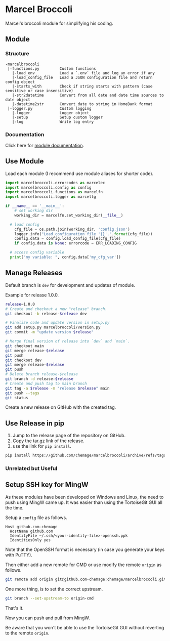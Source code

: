 # Marcel Broccoli

Marcel's broccoli module for simplifying his coding.


## Module

### Structure

```
-marcelbroccoli
 |-functions.py         Custom functions
   |-load_env           Load a `.env` file and log an error if any
   |-load_config_file   Load a JSON configuration file and return config object
   |-starts_with        Check if string starts with pattern (case sensitive or case insensitive)
   |-str2datetime       Convert from all date and date time sources to date object
   |-datetime2str       Convert date to string in HomeBank format
 |-logger.py            Custom logging
   |-logger             Logger object
   |-setup              Setup custom logger
   |-log                Write log entry
```

### Documentation

Click here for [module documentation](marcelbroccoli/README.md).


## Use Module

Load each module (I recommend use module aliases for shorter code).

```python
import marcelbroccoli.errorcodes as marcelec
import marcelbroccoli.config as config
import marcelbroccoli.functions as marcelfn
import marcelbroccoli.logger as marcellg

if __name__ == '__main__':
	# set working dir
	working_dir = marcelfn.set_working_dir(__file__)

  # load config
	cfg_file = os.path.join(working_dir, 'config.json')
	logger.info("Load configuration file '{}'.".format(cfg_file))
	config.data = config.load_config_file(cfg_file)
	if config.data is None: errorcode = ERR_LOADING_CONFIG

  # access config variable
  print("my variable: ", config.data['my_cfg_var'])
```


## Manage Releases

Default branch is `dev` for development and updates of module.

Example for release 1.0.0.
```bash
release=1.0.0
# Create and checkout a new "release" branch.
git checkout -b release-$release dev

# Finalize code and update version in setup.py
git add setup.py marcelbroccoli/version.py
git commit -m "update version $release"

# Merge final version of release into `dev` and `main`.
git checkout main
git merge release-$release
git push
git checkout dev
git merge release-$release
git push
# Delete branch release-$release
git branch -d release-$release
# Create and push tag to main branch
git tag -a $release -m "release $release" main
git push --tags
git status

```

Create a new release on GitHub with the created tag.


## Use Release in pip

1. Jump to the release page of the repository on GitHub.
1. Copy the tar.gz link of the release.
1. use the link for `pip install`.

```bash
pip install https://github.com/chemage/marcelbroccoli/archive/refs/tags/1.4.1.tar.gz
```


### Unrelated but Useful

## Setup SSH key for MingW

As these modules have been developed on Windows and Linux, the need to push using MingW
came up. It was easier than using the TortoiseGit GUI all the time.

Setup a `config` file as follows.

```
Host github.com-chemage
  HostName github.com
  IdentityFile ~/.ssh/<your-identity-file>-openssh.ppk
  IdentitiesOnly yes
```

Note that the OpenSSH format is necessary (in case you generate your keys with PuTTY).

Then either add a new remote for CMD or use modify the remote `origin` as follows.

```bash
git remote add origin git@github.com-chemage:chemage/marcelbroccoli.git
```

One more thing, is to set the correct upstream.

```bash
git branch --set-upstream-to origin-cmd
```

That's it. 

Now you can push and pull from MingW.

Be aware that you won't be able to use the TortoiseGit GUI without reverting to the remote `origin`.
